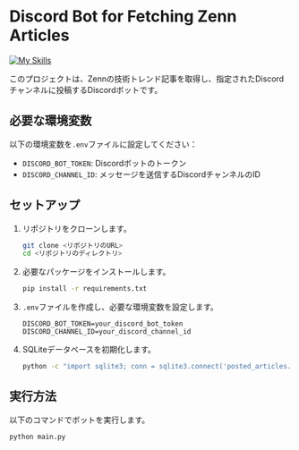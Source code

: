 # Discord Bot for Fetching Zenn Articles
[![My Skills](https://skillicons.dev/icons?i=python)](https://skillicons.dev)

このプロジェクトは、Zennの技術トレンド記事を取得し、指定されたDiscordチャンネルに投稿するDiscordボットです。

## 必要な環境変数

以下の環境変数を`.env`ファイルに設定してください：

- `DISCORD_BOT_TOKEN`: Discordボットのトークン
- `DISCORD_CHANNEL_ID`: メッセージを送信するDiscordチャンネルのID

## セットアップ

1. リポジトリをクローンします。
    ```sh
    git clone <リポジトリのURL>
    cd <リポジトリのディレクトリ>
    ```

2. 必要なパッケージをインストールします。
    ```sh
    pip install -r requirements.txt
    ```

3. `.env`ファイルを作成し、必要な環境変数を設定します。
    ```env
    DISCORD_BOT_TOKEN=your_discord_bot_token
    DISCORD_CHANNEL_ID=your_discord_channel_id
    ```

4. SQLiteデータベースを初期化します。
    ```sh
    python -c "import sqlite3; conn = sqlite3.connect('posted_articles.db'); c = conn.cursor(); c.execute('''CREATE TABLE IF NOT EXISTS articles (id TEXT PRIMARY KEY)'''); conn.commit(); conn.close()"
    ```

## 実行方法

以下のコマンドでボットを実行します。
```sh
python main.py